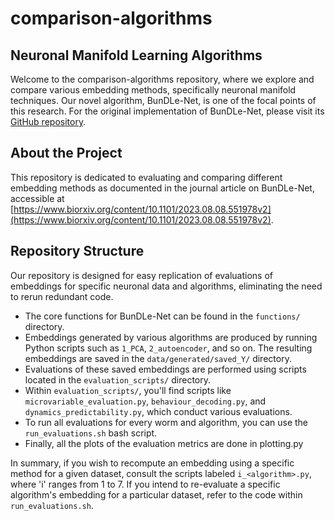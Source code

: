 # comparison-algorithms
## Neuronal Manifold Learning Algorithms

Welcome to the comparison-algorithms repository, where we explore and compare various embedding methods, specifically neuronal manifold techniques. Our novel algorithm, BunDLe-Net, is one of the focal points of this research. For the original implementation of BunDLe-Net, please visit its [GitHub repository](https://github.com/akshey-kumar/BunDLe-Net).

## About the Project
This repository is dedicated to evaluating and comparing different embedding methods as documented in the journal article on BunDLe-Net, accessible at [https://www.biorxiv.org/content/10.1101/2023.08.08.551978v2](https://www.biorxiv.org/content/10.1101/2023.08.08.551978v2).

## Repository Structure
Our repository is designed for easy replication of evaluations of embeddings for specific neuronal data and algorithms, eliminating the need to rerun redundant code.

- The core functions for BunDLe-Net can be found in the `functions/` directory.
- Embeddings generated by various algorithms are produced by running Python scripts such as `1_PCA`, `2_autoencoder`, and so on. The resulting embeddings are saved in the `data/generated/saved_Y/` directory.
- Evaluations of these saved embeddings are performed using scripts located in the `evaluation_scripts/` directory.
- Within `evaluation_scripts/`, you'll find scripts like `microvariable_evaluation.py`, `behaviour_decoding.py`, and `dynamics_predictability.py`, which conduct various evaluations.
- To run all evaluations for every worm and algorithm, you can use the `run_evaluations.sh` bash script.
- Finally, all the plots of the evaluation metrics are done in plotting.py


In summary, if you wish to recompute an embedding using a specific method for a given dataset, consult the scripts labeled `i_<algorithm>.py`, where 'i' ranges from 1 to 7. If you intend to re-evaluate a specific algorithm's embedding for a particular dataset, refer to the code within `run_evaluations.sh`.

